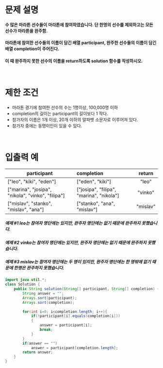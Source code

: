 # 문제 설명<br>
#### 수 많은 마라톤 선수들이 마라톤에 참여하였습니다. 단 한명의 선수를 제외하고는 모든 선수가 마라톤을 완주함.  
#### 마라톤에 참여한 선수들의 이름이 담긴 배열 participant, 완주한 선수들의 이름이 담긴 배열 completion이 주어진다.
#### 이 때 완주하지 못한 선수의 이름을 return하도록 solution 함수를 작성하시오.<br><br><br>
# 제한 조건<br>
####
- 마라톤 경기에 참여한 선수의 수는 1명이상, 100,000명 이하  
- completion의 길이는 participant의 길이보다 1 작다.  
- 참가자의 이름은 1개 이상, 20개 이하의 알파벳 소문자로 이루어져 있다.
- 참가자 중에는 동명이인이 있을 수 있다.<br><br><br>
# 입출력 예  
| participant | completion | return |
---|:---|:---:
| ["leo", "kiki", "eden"] | ["eden", "kiki"] | "leo" |
| ["marina", "josipa", "nikola", "vinko", "filipa"] | ["josipa", "filipa", "marina", "nikola"] | "vinko" |
| ["mislav", "stanko", "mislav", "ana"] | ["stanko", "ana", "mislav"] | "mislav" |    <br><br>

##### 예제 #1 leo는 참여자 명단에는 있지만, 완주자 명단에는 없기 때문에 완주하지 못했습니다.

##### 예제 #2 vinko는 참여자 명단에는 있지만, 완주자 명단에는 없기 때문에 완주하지 못했습니다.

##### 예제 #3 mislav는 참여자 명단에는 두 명이 있지만, 완주자 명단에는 한 명밖에 없기 때문에 한명은 완주하지 못했습니다.



```java
import java.util.*;
class Solution {
    public String solution(String[] participant, String[] completion) {
        String answer = "";
        Arrays.sort(participant);
        Arrays.sort(completion);
        
        for(int i=0; i<completion.length; i++){
            if(!participant[i].equals(completion[i]))
            {
                answer = participant[i];
                break;
            }
        }
        if(answer == "")
            answer = participant[completion.length];
        return answer;
    }
}
```
